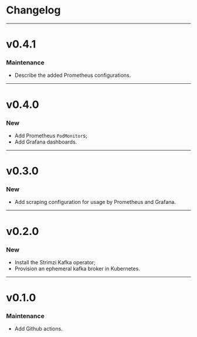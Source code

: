 # Changelog

---

# v0.4.1

### Maintenance

- Describe the added Prometheus configurations.

---

# v0.4.0

### New

- Add Prometheus `PodMonitor`s;
- Add Grafana dashboards.

---

# v0.3.0

### New

- Add scraping configuration for usage by Prometheus and Grafana.

---

# v0.2.0

### New

- Install the Strimzi Kafka operator;
- Provision an ephemeral kafka broker in Kubernetes.

---

# v0.1.0

### Maintenance

- Add Github actions.
